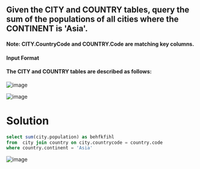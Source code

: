 ## Given the CITY and COUNTRY tables, query the sum of the populations of all cities where the CONTINENT is 'Asia'.

#### Note: CITY.CountryCode and COUNTRY.Code are matching key columns.

#### Input Format

#### The CITY and COUNTRY tables are described as follows:

![image](https://user-images.githubusercontent.com/90106232/190965251-292cbb36-2e6b-4673-a813-167ac3d631a0.png)

![image](https://user-images.githubusercontent.com/90106232/190965317-7d7fe912-a399-47d3-8fa0-f72a2b7932fa.png)

# Solution

```sql
select sum(city.population) as behfkfihl
from  city join country on city.countrycode = country.code 
where country.continent = 'Asia'
```

![image](https://user-images.githubusercontent.com/90106232/190965412-c492ee6d-3077-4f2e-bef0-b1a773b653e6.png)
